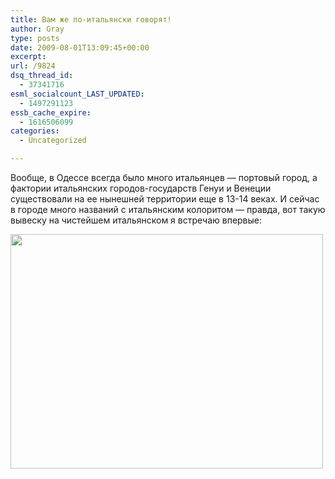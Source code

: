 ```yaml
---
title: Вам же по-итальянски говорят!
author: Gray
type: posts
date: 2009-08-01T13:09:45+00:00
excerpt:
url: /9824
dsq_thread_id:
  - 37341716
esml_socialcount_LAST_UPDATED:
  - 1497291123
essb_cache_expire:
  - 1616506099
categories:
  - Uncategorized

---
```








<p style="clear: both">
  Вообще, в Одессе всегда было много итальянцев &#8212; портовый город, а фактории итальянских городов-государств Генуи и Венеции существовали на ее нынешней территории еще в 13-14 веках. И сейчас в городе много названий с итальянским колоритом &#8212; правда, вот такую вывеску на чистейшем итальянском я встречаю впервые:
</p>

<p style="clear: both">
  <a href="http://fotki.yandex.ru/users/gray7400/view/203702/" class="image-link"><img src="https://i0.wp.com/img-fotki.yandex.ru/get/3514/gray7400.65/0_31bb6_66f6b225_L.jpg?resize=500%2C375" height="375" align="left" width="500" style=" display: inline; float: left; margin: 0 10px 10px 0;" data-recalc-dims="1" /></a><br style="clear: both" /><br style="clear: both" />
</p>